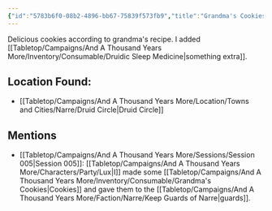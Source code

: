 ```yaml
---
{"id":"5783b6f0-08b2-4896-bb67-75839f573fb9","title":"Grandma's Cookies","description":"Grandma's favorite recipe...with a twist.","isInCurrentInventory":false,"isProscribed":true,"amountHeld":0,"causeOfConsumption":"Consumed","publish":true,"date_created":"Saturday, April 13th 2024, 7:53:23 pm","date_modified":"Friday, April 19th 2024, 6:21:16 pm","cssclasses":["mado-heading"],"path":"Tabletop/Campaigns/And A Thousand Years More/Inventory/Consumable/Grandma's Cookies.md","permalink":"/tabletop/campaigns/and-a-thousand-years-more/inventory/consumable/grandma-s-cookies/","PassFrontmatter":true}
---
```



Delicious cookies according to grandma's recipe. I added [[Tabletop/Campaigns/And A Thousand Years More/Inventory/Consumable/Druidic Sleep Medicine\|something extra]].

## Location Found:

- [[Tabletop/Campaigns/And A Thousand Years More/Location/Towns and Cities/Narre/Druid Circle\|Druid Circle]]

## Mentions

- [[Tabletop/Campaigns/And A Thousand Years More/Sessions/Session 005\|Session 005]]: [[Tabletop/Campaigns/And A Thousand Years More/Characters/Party/Lux\|I]] made some [[Tabletop/Campaigns/And A Thousand Years More/Inventory/Consumable/Grandma's Cookies\|Cookies]] and gave them to the [[Tabletop/Campaigns/And A Thousand Years More/Faction/Narre/Keep Guards of Narre\|guards]].


